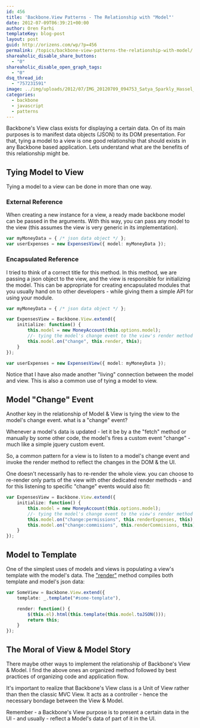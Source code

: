 ```yaml
---
id: 456
title: 'Backbone.View Patterns - The Relationship with "Model"'
date: 2012-07-09T06:39:21+00:00
author: Oren Farhi 
templateKey: blog-post
layout: post
guid: http://orizens.com/wp/?p=456
permalink: /topics/backbone-view-patterns-the-relationship-with-model/
shareaholic_disable_share_buttons:
  - "0"
shareaholic_disable_open_graph_tags:
  - "0"
dsq_thread_id:
  - "757231591"
image: ../img/uploads/2012/07/IMG_20120709_094753_Satya_Sparkly_Hassel_1.jpg
categories:
  - backbone
  - javascript
  - patterns
---
```

Backbone's View class exists for displaying a certain data. On of its main purposes is to manifest data objects (JSON) to its DOM presentation. For that, tying a model to a view is one good relationship that should exists in any Backbone based application. Lets understand what are the benefits of this relationship might be.<!--more-->

## Tying Model to View

Tying a model to a view can be done in more than one way.

### External Reference

When creating a new instance for a view, a ready made backbone model can be passed in the arguments. With this way, you can pass any model to the view (this assumes the view is very generic in its implementation).

```typescript
var myMoneyData = { /* json data object */ };
var userExpenses = new ExpensesView({ model: myMoneyData });
```

### Encapsulated Reference

I tried to think of a correct title for this method. In this method, we are passing a json object to the view, and the view is responsible for initializing the model. This can be appropriate for creating encapsulated modules that you usually hand on to other developers - while giving them a simple API for using your module.

```typescript
var myMoneyData = { /* json data object */ };

var ExpensesView = Backbone.View.extend({
	initialize: function() {
		this.model = new MoneyAccount(this.options.model);
		//- tying the model's change event to the view's render method
		this.model.on("change", this.render, this);
	}
});

var userExpenses = new ExpensesView({ model: myMoneyData });
```

Notice that I have also made another "living" connection between the model and view. This is also a common use of tying a model to view.

## Model "Change" Event

Another key in the relationship of Model & View is tying the view to the model's change event. what is a "change" event?
  
Whenever a model's data is updated - let it be by a the "fetch" method or manually by some other code, the model's fires a custom event "change" - much like a simple jquery custom event.
  
So, a common pattern for a view is to listen to a model's change event and invoke the render method to reflect the changes in the DOM & the UI.
  
One doesn't necessarily has to re-render the whole view. you can choose to re-render only parts of the view with other dedicated render methods - and for this listening to specific "change" events would also fit:

```typescript
var ExpensesView = Backbone.View.extend({
	initialize: function() {
		this.model = new MoneyAccount(this.options.model);
		//- tying the model's change event to the view's render method
		this.model.on("change:permissions", this.renderExpenses, this);
		this.model.on("change:commisions", this.renderCommisions, this);
	}
});
```

## Model to Template

One of the simplest uses of models and views is populating a view's template with the model's data. The ["render"](http://orizens.com/wp/topics/backbone-view-patterns-the-render-method/ "Backbone.View Patterns – the “render” method") method compiles both template and model's json data:

```typescript
var SomeView = Backbone.View.extend({
	template: _.template("#some-template"),

	render: function() {
		$(this.el).html(this.template(this.model.toJSON()));
		return this;
	}
});
```

## The Moral of View & Model Story

There maybe other ways to implement the relationship of Backbone's View & Model. I find the above ones an organized method followed by best practices of organizing code and application flow.
  
It's important to realize that Backbone's View class is a Unit of View rather than then the classic MVC View. It acts as a controller - hence the necessary bondage between the View & Model.
  
Remember - a Backbone's View purpose is to present a certain data in the UI - and usually - reflect a Model's data of part of it in the UI.